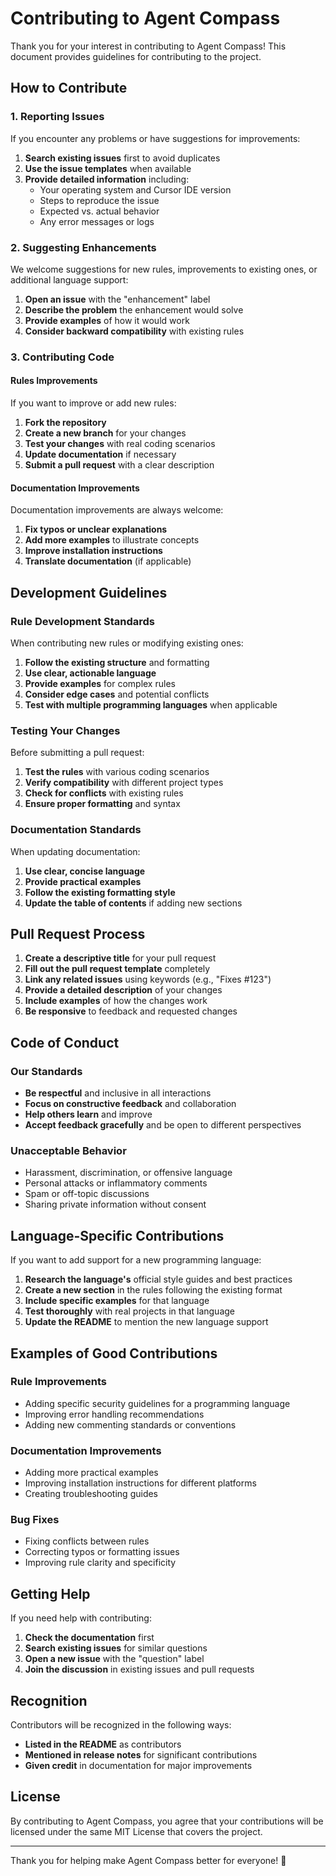 # Contributing to Agent Compass

Thank you for your interest in contributing to Agent Compass! This document provides guidelines for contributing to the project.

## How to Contribute

### 1. Reporting Issues

If you encounter any problems or have suggestions for improvements:

1. **Search existing issues** first to avoid duplicates
2. **Use the issue templates** when available
3. **Provide detailed information** including:
    - Your operating system and Cursor IDE version
    - Steps to reproduce the issue
    - Expected vs. actual behavior
    - Any error messages or logs

### 2. Suggesting Enhancements

We welcome suggestions for new rules, improvements to existing ones, or additional language support:

1. **Open an issue** with the "enhancement" label
2. **Describe the problem** the enhancement would solve
3. **Provide examples** of how it would work
4. **Consider backward compatibility** with existing rules

### 3. Contributing Code

#### Rules Improvements

If you want to improve or add new rules:

1. **Fork the repository**
2. **Create a new branch** for your changes
3. **Test your changes** with real coding scenarios
4. **Update documentation** if necessary
5. **Submit a pull request** with a clear description

#### Documentation Improvements

Documentation improvements are always welcome:

1. **Fix typos or unclear explanations**
2. **Add more examples** to illustrate concepts
3. **Improve installation instructions**
4. **Translate documentation** (if applicable)

## Development Guidelines

### Rule Development Standards

When contributing new rules or modifying existing ones:

1. **Follow the existing structure** and formatting
2. **Use clear, actionable language**
3. **Provide examples** for complex rules
4. **Consider edge cases** and potential conflicts
5. **Test with multiple programming languages** when applicable

### Testing Your Changes

Before submitting a pull request:

1. **Test the rules** with various coding scenarios
2. **Verify compatibility** with different project types
3. **Check for conflicts** with existing rules
4. **Ensure proper formatting** and syntax

### Documentation Standards

When updating documentation:

1. **Use clear, concise language**
2. **Provide practical examples**
3. **Follow the existing formatting style**
4. **Update the table of contents** if adding new sections

## Pull Request Process

1. **Create a descriptive title** for your pull request
2. **Fill out the pull request template** completely
3. **Link any related issues** using keywords (e.g., "Fixes #123")
4. **Provide a detailed description** of your changes
5. **Include examples** of how the changes work
6. **Be responsive** to feedback and requested changes

## Code of Conduct

### Our Standards

-   **Be respectful** and inclusive in all interactions
-   **Focus on constructive feedback** and collaboration
-   **Help others learn** and improve
-   **Accept feedback gracefully** and be open to different perspectives

### Unacceptable Behavior

-   Harassment, discrimination, or offensive language
-   Personal attacks or inflammatory comments
-   Spam or off-topic discussions
-   Sharing private information without consent

## Language-Specific Contributions

If you want to add support for a new programming language:

1. **Research the language's** official style guides and best practices
2. **Create a new section** in the rules following the existing format
3. **Include specific examples** for that language
4. **Test thoroughly** with real projects in that language
5. **Update the README** to mention the new language support

## Examples of Good Contributions

### Rule Improvements

-   Adding specific security guidelines for a programming language
-   Improving error handling recommendations
-   Adding new commenting standards or conventions

### Documentation Improvements

-   Adding more practical examples
-   Improving installation instructions for different platforms
-   Creating troubleshooting guides

### Bug Fixes

-   Fixing conflicts between rules
-   Correcting typos or formatting issues
-   Improving rule clarity and specificity

## Getting Help

If you need help with contributing:

1. **Check the documentation** first
2. **Search existing issues** for similar questions
3. **Open a new issue** with the "question" label
4. **Join the discussion** in existing issues and pull requests

## Recognition

Contributors will be recognized in the following ways:

-   **Listed in the README** as contributors
-   **Mentioned in release notes** for significant contributions
-   **Given credit** in documentation for major improvements

## License

By contributing to Agent Compass, you agree that your contributions will be licensed under the same MIT License that covers the project.

---

Thank you for helping make Agent Compass better for everyone! 🚀
